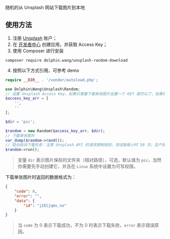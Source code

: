 随机的从 Unsplash 网站下载图片到本地

## 使用方法

1. 注册 [Unsplash](https://unsplash.com) 账户；
2. 在 [开发者中心](https://unsplash.com/developers) 创建应用，并获取 Access Key；
3. 使用 Composer 进行安装

```
composer require dolphin.wang/unsplash-random-download
```

4. 按照以下方式引用，可参考 demo

```php
require __DIR__ . '/vendor/autoload.php';

use Dolphin\Wang\Unsplash\Random;
// 设置 Unsplash Access Key，如果只需要下载单张图片设置一个 KEY 就可以了，如果需要开启自动下载任务，可以设置多个 KEY，程序会自动切换 KEY 来绕过 Unsplash 的接口请求限制。根据 Unsplash 的接口请求限制规则，建议添加 10 个或以上的 KEY。如果是生产版的应用则不需要设置多个。
$access_key_arr = [
    '',
    ''
];

$dir = 'pic';

$random = new Random($access_key_arr, $dir);
// 下载单张图片
var_dump($random->rand());
// 启动自动下载任务：注意 Unsplash API 的请求限制规则，测试版每小时 50 次，生产版每小时 5000 次，超过限制接口返回 403 错误
$random->run();
```
> 变量 `dir` 表示图片保存的文件夹（相对路径），可选，默认值为 `pic`，当然你需要先手动创建它，并且在 `Linux` 系统中设置为可写权限。

下载单张图片时返回的数据格式为：

```json
{
	"code": 0,
	"error": "",
	"data": {
		"id": "jIECjqms_no"
	}
}
```

> 当 `code` 为 0 表示下载成功，不为 0 时表示下载失败，`error` 表示错误原因。